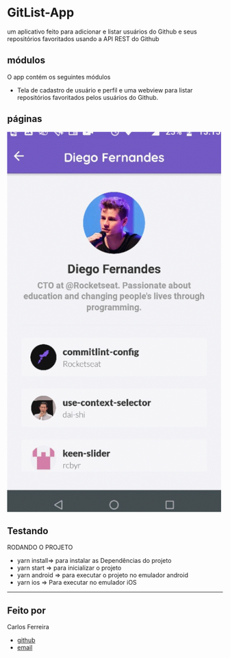 # GitList-App
um aplicativo feito para adicionar e listar usuários do Github  e seus repositórios favoritados usando a API  REST do Github

## módulos

O app contém os seguintes módulos

* Tela de cadastro de usuário e perfil e uma webview para listar repositórios favoritados pelos usuários do Github.

## páginas
![Foto do App](https://github.com/CarlosSTS/GitList-App/blob/master/gifProject.gif)

## Testando
RODANDO O PROJETO
* yarn install=>  para instalar as  Dependências do projeto
* yarn start => para inicializar o projeto
* yarn android => para executar o projeto no emulador android
* yarn ios => Para executar no emulador iOS

****

## Feito por

Carlos Ferreira
* [github](https://www.github.com/CarlosSTS)
* [email](https://carlossts826@gmail.com)
